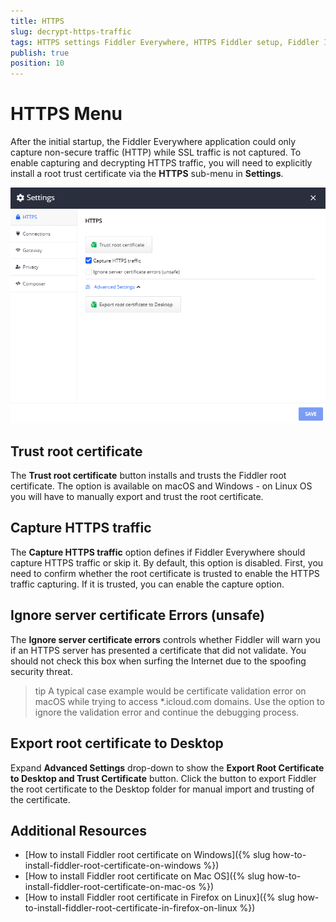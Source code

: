 ```yaml
---
title: HTTPS
slug: decrypt-https-traffic
tags: HTTPS settings Fiddler Everywhere, HTTPS Fiddler setup, Fiddler Ignore server certificate error, decrypt https, https decryption, capturing HTTPS
publish: true
position: 10
---
```


# HTTPS Menu

After the initial startup, the Fiddler Everywhere application could only capture non-secure traffic (HTTP) while SSL traffic is not captured. To enable capturing and decrypting HTTPS traffic, you will need to explicitly install a root trust certificate via the __HTTPS__ sub-menu in __Settings__.

![default https settings](../../images/settings/settings-https.png)

## Trust root certificate

The **Trust root certificate** button installs and trusts the Fiddler root certificate. The option is available on macOS and Windows - on Linux OS you will have to manually export and trust the root certificate.

## Capture HTTPS traffic

The **Capture HTTPS traffic** option defines if Fiddler Everywhere should capture HTTPS traffic or skip it. By default, this option is disabled. First, you need to confirm whether the root certificate is trusted to enable the HTTPS traffic capturing. If it is trusted, you can enable the capture option.

## Ignore server certificate Errors (unsafe)

The **Ignore server certificate errors** controls whether Fiddler will warn you if an HTTPS server has presented a certificate that did not validate. You should not check this box when surfing the Internet due to the spoofing security threat. 

>tip A typical case example would be certificate validation error on macOS while trying to access *.icloud.com domains. Use the option to ignore the validation error and continue the debugging process.

## Export root certificate to Desktop

Expand __Advanced Settings__ drop-down to show the __Export Root Certificate to Desktop and Trust Certificate__ button. Click the button to export Fiddler the root certificate to the Desktop folder for manual import and trusting of the certificate.

## Additional Resources

* [How to install Fiddler root certificate on Windows]({% slug how-to-install-fiddler-root-certificate-on-windows %})
* [How to install Fiddler root certificate on Mac OS]({% slug how-to-install-fiddler-root-certificate-on-mac-os %})
* [How to install Fiddler root certificate in Firefox on Linux]({% slug how-to-install-fiddler-root-certificate-in-firefox-on-linux %})
